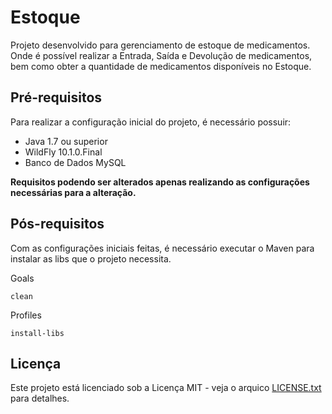 # Estoque

Projeto desenvolvido para gerenciamento de estoque de medicamentos. Onde é possível realizar a Entrada, Saída e Devolução de medicamentos, bem como obter a quantidade de medicamentos disponíveis no Estoque.

## Pré-requisitos

Para realizar a configuração inicial do projeto, é necessário possuir:

* Java 1.7 ou superior
* WildFly 10.1.0.Final
* Banco de Dados MySQL

**Requisitos podendo ser alterados apenas realizando as configurações necessárias para a alteração.**

## Pós-requisitos

Com as configurações iniciais feitas, é necessário executar o Maven para instalar as libs que o projeto necessita.

Goals

```
clean
```

Profiles

```
install-libs
```

## Licença

Este projeto está licenciado sob a Licença MIT - veja o arquico [LICENSE.txt](https://github.com/leosdti/estoque/blob/master/LICENSE.txt) para detalhes.
